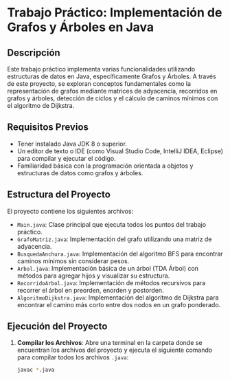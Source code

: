 # Trabajo Práctico: Implementación de Grafos y Árboles en Java

## Descripción

Este trabajo práctico implementa varias funcionalidades utilizando estructuras de datos en Java, específicamente Grafos y Árboles. A través de este proyecto, se exploran conceptos fundamentales como la representación de grafos mediante matrices de adyacencia, recorridos en grafos y árboles, detección de ciclos y el cálculo de caminos mínimos con el algoritmo de Dijkstra.

## Requisitos Previos

- Tener instalado Java JDK 8 o superior.
- Un editor de texto o IDE (como Visual Studio Code, IntelliJ IDEA, Eclipse) para compilar y ejecutar el código.
- Familiaridad básica con la programación orientada a objetos y estructuras de datos como grafos y árboles.

## Estructura del Proyecto

El proyecto contiene los siguientes archivos:

- `Main.java`: Clase principal que ejecuta todos los puntos del trabajo práctico.
- `GrafoMatriz.java`: Implementación del grafo utilizando una matriz de adyacencia.
- `BusquedaAnchura.java`: Implementación del algoritmo BFS para encontrar caminos mínimos sin considerar pesos.
- `Arbol.java`: Implementación básica de un árbol (TDA Árbol) con métodos para agregar hijos y visualizar su estructura.
- `RecorridoArbol.java`: Implementación de métodos recursivos para recorrer el árbol en preorden, enorden y postorden.
- `AlgoritmoDijkstra.java`: Implementación del algoritmo de Dijkstra para encontrar el camino más corto entre dos nodos en un grafo ponderado.

## Ejecución del Proyecto

1. **Compilar los Archivos**: Abre una terminal en la carpeta donde se encuentran los archivos del proyecto y ejecuta el siguiente comando para compilar todos los archivos `.java`:

   ```bash
   javac *.java

